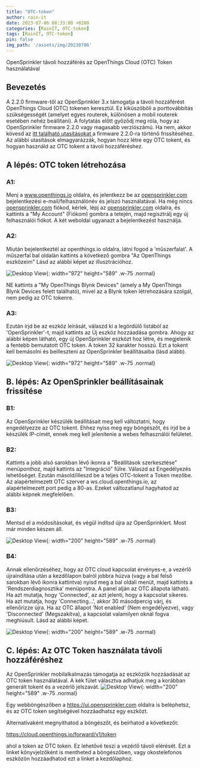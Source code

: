 ```yaml
---
title: "OTC-token"
author: rain-it
date: 2023-07-06 08:33:00 +0200
categories: [RainIT, OTC-token]
tags: [RainIT, OTC-token]
pin: false
img_path: '/assets/img/20230706'
---
```



OpenSprinkler távoli hozzáférés az OpenThings Cloud (OTC) Token használatával

## Bevezetés

A 2.2.0 firmware-től az OpenSprinkler 3.x támogatja a távoli hozzáférést OpenThings Cloud (OTC) tokenen keresztül. Ez kiküszöböli a porttovábbítás szükségességét (amelyet egyes routerek, különösen a mobil routerek esetében nehéz beállítani). A folytatás előtt győződj meg róla, hogy az OpenSprinkler firmware 2.2.0 vagy magasabb verziószámú. Ha nem, akkor kövesd az <a href="https://repa6.github.io/posts/RainIT-update"> itt található utasításokat </a> a firmware 2.2.0-ra történő frissítéséhez. Az alábbi utasítások elmagyarázzák, hogyan hozz létre egy OTC tokent, és hogyan használd az OTC tokent a távoli hozzáféréshez.

## A lépés: OTC token létrehozása

###  A1: 
Menj a <a href="https://www.openthings.io">www.openthings.io</a> oldalra, és jelentkezz be az <a href="https://opensprinkler.com">opensprinkler.com</a> bejelentkezési e-mail/felhasználónév és jelszó használatával. Ha még nincs <a href="https://opensprinkler.com">opensprinkler.com</a> fiókod, kérlek, lépj az <a href="https://opensprinkler.com">opensprinkler.com</a> oldalra, és kattints a "My Account" (Fiókom) gombra a tetején, majd regisztrálj egy új felhasználói fiókot. A két weboldal ugyanazt a bejelentkezést használja.

###  A2: 
Miután bejelentkeztél az openthings.io oldalra, látni fogod a 'műszerfalat'. A műszerfal bal oldalán kattints a következő gombra
    "Az OpenThings eszközeim"
    Lásd az alábbi képet az illusztrációhoz.
    
![Desktop View](/01.png){: width="972" height="589" .w-75 .normal}
    
   NE kattints a "My OpenThings Blynk Devices" (amely a My OpenThings Blynk Devices felett található), mivel az a Blynk token létrehozására szolgál, nem pedig az OTC tokenre. 
   
###   A3: 
Ezután írjd be az eszköz leírását, válaszd ki a legördülő listából az 'OpenSprinkler'-t, majd kattints az Új eszköz hozzáadása gombra. Ahogy az alábbi képen látható, egy új OpenSprinkler eszközt hoz létre, és megjelenik a fentebb bemutatott OTC token. A token 32 karakter hosszú. Ezt a tokent kell bemásolni és beilleszteni az OpenSprinkler beállításaiba (lásd alább).
    
![Desktop View](/02.png){: width="972" height="589" .w-75 .normal}
    
##  B. lépés: Az OpenSprinkler beállításainak frissítése 

###   B1: 
Az OpenSprinkler készülék beállításait meg kell változtatni, hogy engedélyezze az OTC tokent. Ehhez nyiss meg egy böngészőt, és írjd be a készülék IP-címét, ennek meg kell jelenítenie a webes felhasználói felületet.

###   B2: 
Kattints a jobb alsó sarokban lévő ikonra a "Beállítások szerkesztése" menüponthoz, majd kattints az "Integráció" fülre. Válaszd az Engedélyezés lehetőséget. Ezután másold/illeszd be a teljes OTC-tokent a Token mezőbe. Az alapértelmezett OTC szerver a ws.cloud.openthings.io, az alapértelmezett port pedig a 80-as. Ezeket változatlanul hagyhatod az alábbi képnek megfelelően.

###   B3: 
Mentsd el a módosításokat, és végül indítsd újra az OpenSprinklert. Most már minden készen áll.
    
![Desktop View](/03.png){: width="200" height="589" .w-75 .normal}
    
###   B4:  
Annak ellenőrzéséhez, hogy az OTC cloud kapcsolat érvényes-e, a vezérlő újraindítása után a kezdőlapon balról jobbra húzva (vagy a bal felső sarokban lévő ikonra kattintva) nyisd meg a bal oldali menüt, majd kattints a 'Rendszerdiagnosztika' menüpontra. A panel alján az OTC állapota látható. Ha azt mutatja, hogy 'Connected', az azt jelenti, hogy a kapcsolat sikeres. Ha azt mutatja, hogy 'Connecting...', akkor 30 másodpercig várj, és ellenőrizze újra. Ha az OTC állapot 'Not enabled' (Nem engedélyezve), vagy 'Disconnected' (Megszakítva), a kapcsolat valamilyen oknál fogva meghiúsult. Lásd az alábbi képet.

![Desktop View](/04.png){: width="200" height="589" .w-75 .normal}
    

##  C. lépés: Az OTC Token használata távoli hozzáféréshez 

Az OpenSprinkler mobilalkalmazás támogatja az eszközök hozzáadását az OTC token használatával.
A kék fület választva adhatjuk meg a korábban generált tokent és a vezérlő jelszavát.
![Desktop View](/06.jpg){: width="200" height="589" .w-75 .normal}


Egy webböngészőben a https://ui.opensprinkler.com oldalra is beléphetsz, és az OTC token segítségével hozzáadhatsz egy eszközt.


Alternatívaként megnyithatod a böngészőt, és beírhatod a következőt:

https://cloud.openthings.io/forward/v1/token

ahol a token az OTC token. Ez lehetővé teszi a vezérlő távoli elérését. Ezt a linket könyvjelzőként is mentheted a böngészőben, vagy okostelefonos eszközön hozzáadhatod ezt a linket a kezdőlaphoz.

